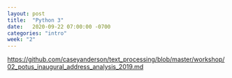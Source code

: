 ```yaml
---
layout: post
title:  "Python 3"
date:   2020-09-22 07:00:00 -0700
categories: "intro"
week: "2"
---
```


https://github.com/caseyanderson/text_processing/blob/master/workshop/02_potus_inaugural_address_analysis_2019.md

